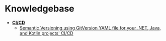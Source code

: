 # Knowledgebase

- **[CI/CD](/ci-cd/README.md)**
    - [Semantic Versioning using GitVersion YAML file for your .NET, Java, and Kotlin projects' CI/CD](/ci-cd/Semantic%20Versioning%20using%20GitVersion%20YAML%20file.md)
